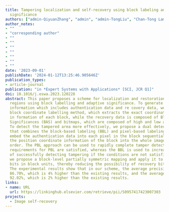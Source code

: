 ```yaml
---
title: Tampering localization and self-recovery using block labeling and adaptive
  significance
authors: ["admin-QiyuanZhang", "admin", "admin-TongLiu", "Chan-Tong Lam", "Guoheng Huang", "Di Lin", "Ping Li"]
author_notes:
- ""
- "corresponding author"
- ""
- ""
- ""
- ""
- ""
- ""
- ""
date: '2023-09-01'
publishDate: '2024-01-12T13:25:46.905646Z'
publication_types:
- article-journal
publication: "in *Expert Systems with Applications* [SCI, JCR Q1]"
doi: 10.1016/j.eswa.2023.120228
abstract: This paper proposes a scheme for localization and restoration of image tampered
  regions using block labelling and adaptive significance. To generate the watermark
  information which includes authentication data and re­ covery data, we propose a
  block coordinate labelling method, which extracts the exact coordinate position
  in­ formation of each block, while the recovery data is composed of Block Adaptive
  Significances (BAS) and bitmaps, which are composed of high and low adaptive significance.
  To detect the tampered area more effectively, we propose a dual detection approach
  that combines the block-based labeling (BBL) and pixel-based labeling (PBL). We
  embed the authentication data into each pixel in the block sequentially and embed
  the position coordinate information of the block into the whole image in ascending
  order. The PBL approach can be used to rapidly complete tamper detection when the
  requirements for PBL are satisfied, whereas the BBL is used to increase the possibility
  of successfully detecting tampering if the conditions are not satisfied. Furthermore,
  we propose a block-level partially symmetric mapping and apply it to self-recovery
  bits in block units, thereby reducing the possibility of recovery bits being lost.
  The experimental results show that in our scheme, the average precision reaches
  86.70%, which is 4% higher than the existing results, and the average F1score reaches
  92.02%, which is 2% higher than the existing results.
links:
- name: URL
  url: https://linkinghub.elsevier.com/retrieve/pii/S0957417423007303
projects:
  - Image self-recovery
---
```


